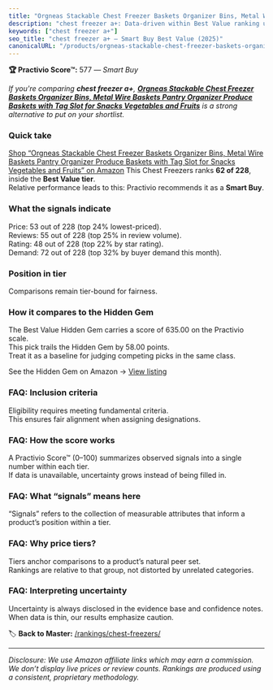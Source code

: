 ```yaml
---
title: "Orgneas Stackable Chest Freezer Baskets Organizer Bins, Metal Wire Baskets Pantry Organizer Produce Baskets with Tag Slot for Snacks Vegetables and Fruits"
description: "chest freezer a+: Data-driven within Best Value ranking using the Practivio Score™. Positioned by quality, value, demand, findability, momentum."
keywords: ["chest freezer a+"]
seo_title: "chest freezer a+ — Smart Buy Best Value (2025)"
canonicalURL: "/products/orgneas-stackable-chest-freezer-baskets-organizer-bins-metal-wire-baskets-pantry-organizer-produce-baskets-with-tag-slot-for-snacks-vegetables-and-fruits-B09WMMNMGC/"
---
```


**🏆 Practivio Score™:** 577 — _Smart Buy_


*If you're comparing **chest freezer a+**, **[Orgneas Stackable Chest Freezer Baskets Organizer Bins, Metal Wire Baskets Pantry Organizer Produce Baskets with Tag Slot for Snacks Vegetables and Fruits](https://www.amazon.com/dp/B09WMMNMGC?tag=practivio-20)** is a strong alternative to put on your shortlist.*
### Quick take
[Shop “Orgneas Stackable Chest Freezer Baskets Organizer Bins, Metal Wire Baskets Pantry Organizer Produce Baskets with Tag Slot for Snacks Vegetables and Fruits” on Amazon](https://www.amazon.com/dp/B09WMMNMGC?tag=practivio-20)
This Chest Freezers ranks **62 of 228**, inside the **Best Value tier**.  
Relative performance leads to this: Practivio recommends it as a **Smart Buy**.

### What the signals indicate
Price: 53 out of 228 (top 24% lowest-priced).  
Reviews: 55 out of 228 (top 25% in review volume).  
Rating: 48 out of 228 (top 22% by star rating).  
Demand: 72 out of 228 (top 32% by buyer demand this month).

### Position in tier
Comparisons remain tier-bound for fairness.

### How it compares to the Hidden Gem
The Best Value Hidden Gem carries a score of 635.00 on the Practivio scale.  
This pick trails the Hidden Gem by 58.00 points.  
Treat it as a baseline for judging competing picks in the same class.  

See the Hidden Gem on Amazon → [View listing](https://www.amazon.com/dp/B07H463Q6Y?tag=practivio-20)

### FAQ: Inclusion criteria
Eligibility requires meeting fundamental criteria.  
This ensures fair alignment when assigning designations.

### FAQ: How the score works
A Practivio Score™ (0–100) summarizes observed signals into a single number within each tier.  
If data is unavailable, uncertainty grows instead of being filled in.

### FAQ: What “signals” means here
“Signals” refers to the collection of measurable attributes that inform a product’s position within a tier.

### FAQ: Why price tiers?
Tiers anchor comparisons to a product’s natural peer set.  
Rankings are relative to that group, not distorted by unrelated categories.

### FAQ: Interpreting uncertainty
Uncertainty is always disclosed in the evidence base and confidence notes.  
When data is thin, our results emphasize caution.


🏷️ **Back to Master:** [/rankings/chest-freezers/](/rankings/chest-freezers/)

---
_Disclosure: We use Amazon affiliate links which may earn a commission. We don’t display live prices or review counts. Rankings are produced using a consistent, proprietary methodology._
